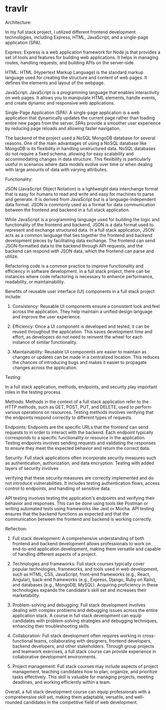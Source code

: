 # travlr
Architecture:

In my full stack project, I utilized different frontend development technologies, including Express, HTML, JavaScript, and a single-page application (SPA). 

Express: Express is a web application framework for Node.js that provides a set of tools and features for building web applications. It helps in managing routes, handling requests, and building APIs on the server-side.

HTML: HTML (Hypertext Markup Language) is the standard markup language used for creating the structure and content of web pages. It defines the elements and layout of the webpage.

JavaScript: JavaScript is a programming language that enables interactivity on web pages. It allows you to manipulate HTML elements, handle events, and create dynamic and responsive web applications.

Single-Page Application (SPA): A single-page application is a web application that dynamically updates the current page rather than loading entire new pages from the server. SPAs provide a smoother user experience by reducing page reloads and allowing faster navigation.

The backend of the project used a NoSQL MongoDB database for several reasons. One of the main advantages of using a NoSQL database like MongoDB is its flexibility in handling unstructured data. NoSQL databases do not require a fixed schema, allowing for easy scalability and accommodating changes in data structure. This flexibility is particularly useful in scenarios where data models evolve over time or when dealing with large amounts of data with varying attributes.

Functionality:

JSON (JavaScript Object Notation) is a lightweight data interchange format that is easy for humans to read and write and easy for machines to parse and generate. It is derived from JavaScript but is a language-independent data format. JSON is commonly used as a format for data communication between the frontend and backend in a full stack application.

While JavaScript is a programming language used for building the logic and functionality of the frontend and backend, JSON is a data format used to represent and exchange structured data. In a full stack application, JSON acts as a common language that ties together the frontend and backend development pieces by facilitating data exchange. The frontend can send JSON-formatted data to the backend through API requests, and the backend can respond with JSON data, which the frontend can parse and utilize.

Refactoring code is a common practice to improve functionality and efficiency in software development. In a full stack project, there can be instances where code refactoring is necessary to enhance performance, readability, or maintainability.

Benefits of reusable user interface (UI) components in a full stack project include:

1. Consistency: Reusable UI components ensure a consistent look and feel across the application. They help maintain a unified design language and improve the user experience.

2. Efficiency: Once a UI component is developed and tested, it can be reused throughout the application. This saves development time and effort, as developers do not need to reinvent the wheel for each instance of similar functionality.

3. Maintainability: Reusable UI components are easier to maintain as changes or updates can be made in a centralized location. This reduces the chances of introducing bugs and makes it easier to propagate changes across the application.

Testing:

In a full stack application, methods, endpoints, and security play important roles in the testing process.

Methods: Methods in the context of a full stack application refer to the HTTP methods, such as GET, POST, PUT, and DELETE, used to perform various operations on resources. Testing methods involves verifying that the endpoints respond correctly to different types of requests.

Endpoints: Endpoints are the specific URLs that the frontend can send requests to in order to interact with the backend. Each endpoint typically corresponds to a specific functionality or resource in the application. Testing endpoints involves sending requests and validating the responses to ensure they meet the expected behavior and return the correct data.

Security: Full stack applications often incorporate security measures such as authentication, authorization, and data encryption. Testing with added layers of security involves

 verifying that these security measures are correctly implemented and do not introduce vulnerabilities. It includes testing authentication flows, access control to endpoints, and handling of sensitive data.

API testing involves testing the application's endpoints and verifying their behavior and responses. This can be done using tools like Postman or writing automated tests using frameworks like Jest or Mocha. API testing ensures that the backend functions as expected and that the communication between the frontend and backend is working correctly.

Reflection:

1. Full stack development: A comprehensive understanding of both frontend and backend development allows professionals to work on end-to-end application development, making them versatile and capable of handling different aspects of a project.

2. Technologies and frameworks: Full stack courses typically cover popular technologies, frameworks, and tools used in web development, such as HTML, CSS, JavaScript, front-end frameworks (e.g., React, Angular), back-end frameworks (e.g., Express, Django, Ruby on Rails), and databases (e.g., MongoDB, MySQL). Acquiring proficiency in these technologies expands the candidate's skill set and increases their marketability.

3. Problem-solving and debugging: Full stack development involves dealing with complex problems and debugging issues across the entire application stack. A course in full stack development can equip candidates with problem-solving strategies and debugging techniques, enhancing their troubleshooting skills.

4. Collaboration: Full stack development often requires working in cross-functional teams, collaborating with designers, frontend developers, backend developers, and other stakeholders. Through group projects and teamwork exercises, a full stack course can provide experience in collaborative development environments.

5. Project management: Full stack courses may include aspects of project management, teaching candidates how to plan, organize, and prioritize tasks effectively. This skill is valuable for managing projects, meeting deadlines, and working efficiently within a team.

Overall, a full stack development course can equip professionals with a comprehensive skill set, making them adaptable, versatile, and well-rounded candidates in the competitive field of web development.
